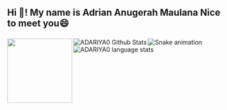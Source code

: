 <h2 align="left">Hi 👋! My name is Adrian Anugerah Maulana Nice to meet you😄</h2>

###

<img align="left" height="150" src="https://github.com/user-attachments/assets/58f495ff-c256-4c92-9816-f6994b6af248"  />

<img align="left" src="https://github-readme-stats.vercel.app/api?username=adariya0&show_icons=true&theme=dracula&hide_border=true" alt="ADARIYA0 Github Stats"  />
<img align="left" src="https://github-readme-stats.vercel.app/api/top-langs?username=adariya0&layout=compact&theme=dracula&hide_border=true" alt="ADARIYA0 language stats"  />

###
###

<img src="https://raw.githubusercontent.com/adariya0/adariya0/output/snake.svg" alt="Snake animation" />

###
